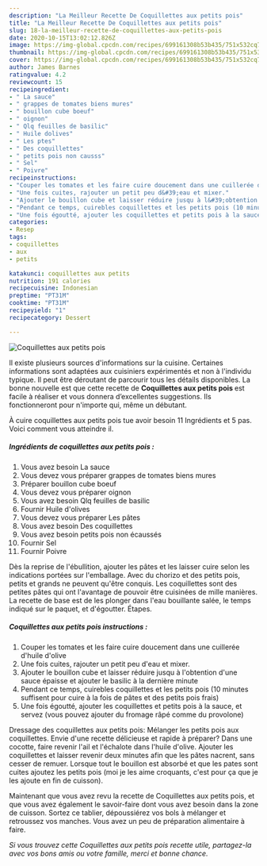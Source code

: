 ```yaml
---
description: "La Meilleur Recette De Coquillettes aux petits pois"
title: "La Meilleur Recette De Coquillettes aux petits pois"
slug: 18-la-meilleur-recette-de-coquillettes-aux-petits-pois
date: 2020-10-15T13:02:12.826Z
image: https://img-global.cpcdn.com/recipes/699161308b53b435/751x532cq70/coquillettes-aux-petits-pois-photo-principale-de-la-recette.jpg
thumbnail: https://img-global.cpcdn.com/recipes/699161308b53b435/751x532cq70/coquillettes-aux-petits-pois-photo-principale-de-la-recette.jpg
cover: https://img-global.cpcdn.com/recipes/699161308b53b435/751x532cq70/coquillettes-aux-petits-pois-photo-principale-de-la-recette.jpg
author: James Barnes
ratingvalue: 4.2
reviewcount: 15
recipeingredient:
- " La sauce"
- " grappes de tomates biens mures"
- " bouillon cube boeuf"
- " oignon"
- " Qlq feuilles de basilic"
- " Huile dolives"
- " Les ptes"
- " Des coquillettes"
- " petits pois non causss"
- " Sel"
- " Poivre"
recipeinstructions:
- "Couper les tomates et les faire cuire doucement dans une cuillerée d&#39;huile d&#39;olive"
- "Une fois cuites, rajouter un petit peu d&#39;eau et mixer."
- "Ajouter le bouillon cube et laisser réduire jusqu à l&#39;obtention d&#39;une sauce épaisse et ajouter le basilic à la dernière minute"
- "Pendant ce temps, cuirebles coquillettes et les petits pois (10 minutes suffisent pour cuire à la fois de pâtes et des petits pois frais)"
- "Une fois égoutté, ajouter les coquillettes et petits pois à la sauce, et servez (vous pouvez ajouter du fromage râpé comme du provolone)"
categories:
- Resep
tags:
- coquillettes
- aux
- petits

katakunci: coquillettes aux petits 
nutrition: 191 calories
recipecuisine: Indonesian
preptime: "PT31M"
cooktime: "PT31M"
recipeyield: "1"
recipecategory: Dessert

---
```



![Coquillettes aux petits pois](https://img-global.cpcdn.com/recipes/699161308b53b435/751x532cq70/coquillettes-aux-petits-pois-photo-principale-de-la-recette.jpg)

Il existe plusieurs sources d'informations sur la cuisine. Certaines informations sont adaptées aux cuisiniers expérimentés et non à l'individu typique. Il peut être déroutant de parcourir tous les détails disponibles. La bonne nouvelle est que cette recette de <strong> Coquillettes aux petits pois </strong> est facile à réaliser et vous donnera d’excellentes suggestions. Ils fonctionneront pour n'importe qui, même un débutant.

<!--inarticleads1-->

À cuire coquillettes aux petits pois tue avoir besoin 11 Ingrédients et 5 pas. Voici comment vous atteindre il.

##### Ingrédients de coquillettes aux petits pois :

1. Vous avez besoin  La sauce
1. Vous devez vous préparer  grappes de tomates biens mures
1. Préparer  bouillon cube boeuf
1. Vous devez vous préparer  oignon
1. Vous avez besoin  Qlq feuilles de basilic
1. Fournir  Huile d&#39;olives
1. Vous devez vous préparer  Les pâtes
1. Vous avez besoin  Des coquillettes
1. Vous avez besoin  petits pois non écaussés
1. Fournir  Sel
1. Fournir  Poivre


Dès la reprise de l&#39;ébullition, ajouter les pâtes et les laisser cuire selon les indications portées sur l&#39;emballage. Avec du chorizo et des petits pois, petits et grands ne peuvent qu&#39;être conquis. Les coquillettes sont des petites pâtes qui ont l&#39;avantage de pouvoir être cuisinées de mille manières. La recette de base est de les plonger dans l&#39;eau bouillante salée, le temps indiqué sur le paquet, et d&#39;égoutter. Étapes. 

<!--inarticleads2-->

##### Coquillettes aux petits pois instructions :

1. Couper les tomates et les faire cuire doucement dans une cuillerée d&#39;huile d&#39;olive
1. Une fois cuites, rajouter un petit peu d&#39;eau et mixer.
1. Ajouter le bouillon cube et laisser réduire jusqu à l&#39;obtention d&#39;une sauce épaisse et ajouter le basilic à la dernière minute
1. Pendant ce temps, cuirebles coquillettes et les petits pois (10 minutes suffisent pour cuire à la fois de pâtes et des petits pois frais)
1. Une fois égoutté, ajouter les coquillettes et petits pois à la sauce, et servez (vous pouvez ajouter du fromage râpé comme du provolone)


Dressage des coquillettes aux petits pois: Mélanger les petits pois aux coquillettes. Envie d&#39;une recette délicieuse et rapide à préparer? Dans une cocotte, faire revenir l&#39;ail et l&#39;échalote dans l&#39;huile d&#39;olive. Ajouter les coquillettes et laisser revenir deux minutes afin que les pâtes nacrent, sans cesser de remuer. Lorsque tout le bouillon est absorbé et que les pates sont cuites ajoutez les petits pois (moi je les aime croquants, c&#39;est pour ça que je les ajoute en fin de cuisson). 

<!--inarticleads1-->

<p>
Maintenant que vous avez revu la recette de Coquillettes aux petits pois, et que vous avez également le savoir-faire dont vous avez besoin dans la zone de cuisson. Sortez ce tablier, dépoussiérez vos bols à mélanger et retroussez vos manches. Vous avez un peu de préparation alimentaire à faire.
</p>

<p>
<i>Si vous trouvez cette Coquillettes aux petits pois recette utile, partagez-la avec vos bons amis ou votre famille, merci et bonne chance.</i>
</p>
